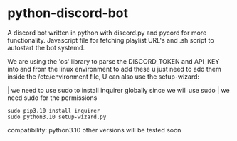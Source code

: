# python-discord-bot
A discord bot written in python with discord.py and pycord for more functionality.
Javascript file for fetching playlist URL's and .sh script to autostart the bot systemd.

We are using the 'os' library to parse the DISCORD_TOKEN and API_KEY into and from the linux environment 
to add these u just need to add them inside the /etc/environment file, U can also use the setup-wizard:

| we need to use sudo to install inquirer globally since we will use sudo
| we need sudo for the permissions 

```
sudo pip3.10 install inquirer
sudo python3.10 setup-wizard.py
```

compatibility:
python3.10
other versions will be tested soon

